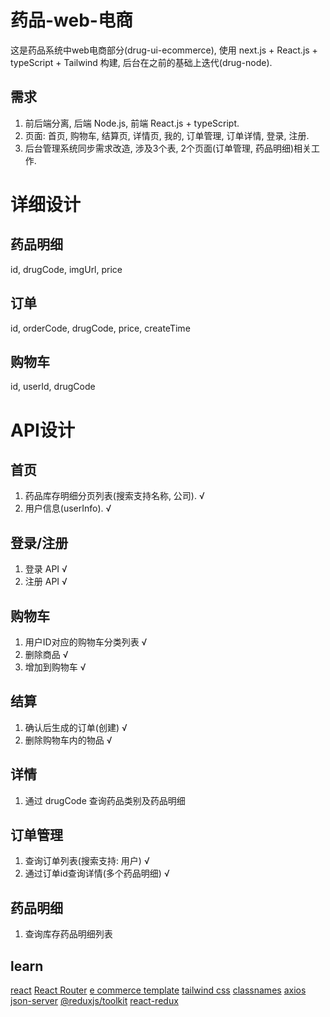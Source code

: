 # 药品-web-电商

这是药品系统中web电商部分(drug-ui-ecommerce), 使用 next.js + React.js + typeScript + Tailwind 构建, 后台在之前的基础上迭代(drug-node).

## 需求
1. 前后端分离, 后端 Node.js, 前端 React.js + typeScript.
2. 页面: 首页, 购物车, 结算页, 详情页, 我的, 订单管理, 订单详情, 登录, 注册.
3. 后台管理系统同步需求改造, 涉及3个表, 2个页面(订单管理, 药品明细)相关工作.

# 详细设计
## 药品明细
id, drugCode, imgUrl, price
## 订单
id, orderCode, drugCode, price, createTime
## 购物车
id, userId, drugCode

# API设计
## 首页
1. 药品库存明细分页列表(搜索支持名称, 公司). √
2. 用户信息(userInfo). √

## 登录/注册
1. 登录 API √
2. 注册 API √

## 购物车
1. 用户ID对应的购物车分类列表 √
2. 删除商品 √
3. 增加到购物车 √

## 结算
1. 确认后生成的订单(创建) √
2. 删除购物车内的物品 √

## 详情
1. 通过 drugCode 查询药品类别及药品明细 

## 订单管理
1. 查询订单列表(搜索支持: 用户) √
2. 通过订单id查询详情(多个药品明细) √

## 药品明细
1. 查询库存药品明细列表

## learn
[react](https://react.dev/)
[React Router](https://reactrouter.com/en/main)
[e commerce template](https://www.bootstrapmb.com/item/14246/preview)
[tailwind css](https://www.tailwindcss.cn/docs/installation)
[classnames]()
[axios](https://axios-http.com/)
[json-server]()
[@reduxjs/toolkit]()
[react-redux]()